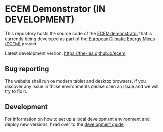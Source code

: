 # ECEM Demonstrator (IN DEVELOPMENT)

This repository hosts the source code of the [ECEM demonstrator](https://the-iea.github.io/ecem)
that is currently being developed as part of the 
[European Climatic Energy Mixes (ECEM)](http://climate.copernicus.eu/ecem-european-climatic-energy-mixes) project.

Latest development version: https://the-iea.github.io/ecem

## Bug reporting

The website shall run on modern tablet and desktop browsers.
If you discover any issue in those environments please open an [issue](https://github.com/the-iea/ecem/issues/new)
and we will try to fix it.

## Development

For information on how to set up a local development environment and deploy new versions,
head over to the [development guide](DEVELOPMENT.md).
